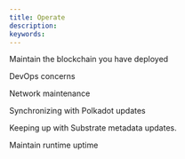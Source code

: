 ```yaml
---
title: Operate
description:
keywords:
---
```


Maintain the blockchain you have deployed

DevOps concerns

Network maintenance

Synchronizing with Polkadot updates

Keeping up with Substrate metadata updates.

Maintain runtime uptime
